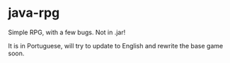 # java-rpg

Simple RPG, with a few bugs. Not in .jar!

It is in Portuguese, will try to update to English and rewrite the base game soon.
